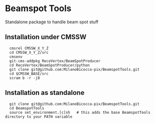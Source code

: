 # Beamspot Tools

Standalone package to handle beam spot stuff

## Installation under CMSSW 
```shell
  cmsrel CMSSW_X_Y_Z  
  cd CMSSW_X_Y_Z/src
  cmsenv
  git-cms-addpkg RecoVertex/BeamSpotProducer
  cd RecoVertex/BeamSpotProducer/python
  git clone git@github.com:MilanoBicocca-pix/BeamspotTools.git
  cd $CMSSW_BASE/src
  scram b -r -j8
```


## Installation as standalone
```shell
  git clone git@github.com:MilanoBicocca-pix/BeamspotTools.git
  cd BeamspotTools
  source set_environment.[c]sh   # this adds the base BeamspotTools directory to your PATH variable 
```




